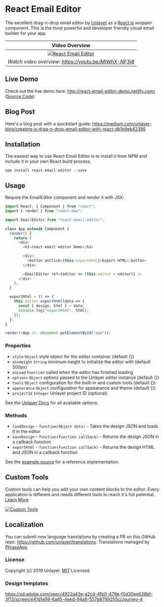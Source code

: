 # React Email Editor

The excellent drag-n-drop email editor by [Unlayer](https://unlayer.com) as a [React.js](http://facebook.github.io/react) _wrapper component_. This is the most powerful and developer friendly visual email builder for your app.

|                                                         Video Overview                                                         |
| :----------------------------------------------------------------------------------------------------------------------------: |
| [![React Email Editor](https://s3.amazonaws.com/unroll-assets/unrollyoutube.png)](https://www.youtube.com/watch?v=MIWhX-NF3j8) |
|                                      _Watch video overview: https://youtu.be/MIWhX-NF3j8_                                      |

## Live Demo

Check out the live demo here: http://react-email-editor-demo.netlify.com/ ([Source Code](https://github.com/unlayer/react-email-editor/blob/master/demo/src/index.js))

## Blog Post

Here's a blog post with a quickstart guide: https://medium.com/unlayer-blog/creating-a-drag-n-drop-email-editor-with-react-db1e9eb42386

## Installation

The easiest way to use React Email Editor is to install it from NPM and include it in your own React build process.

```
npm install react-email-editor --save
```

## Usage

Require the EmailEditor component and render it with JSX:

```javascript
import React, { Component } from "react";
import { render } from "react-dom";

import EmailEditor from "react-email-editor";

class App extends Component {
  render() {
    return (
      <div>
        <h1>react-email-editor Demo</h1>

        <div>
          <button onClick={this.exportHtml}>Export HTML</button>
        </div>

        <EmailEditor ref={editor => (this.editor = editor)} />
      </div>
    );
  }

  exportHtml = () => {
    this.editor.exportHtml(data => {
      const { design, html } = data;
      console.log("exportHtml", html);
    });
  };
}

render(<App />, document.getElementById("app"));
```

### Properties

- `style` `Object` style object for the editor container (default {})
- `minHeight` `String` minimum height to initialize the editor with (default 500px)
- `onLoad` `Function` called when the editor has finished loading
- `options` `Object` options passed to the Unlayer editor instance (default {})
- `tools` `Object` configuration for the built-in and custom tools (default {})
- `appearance` `Object` configuration for appearance and theme (default {})
- `projectId` `Integer` Unlayer project ID (optional)

See the [Unlayer Docs](https://docs.unlayer.com/) for all available options.

### Methods

- `loadDesign` - `function(Object data)` - Takes the design JSON and loads it in the editor
- `saveDesign` - `function(Function callback)` - Returns the design JSON in a callback function
- `exportHtml` - `function(Function callback)` - Returns the design HTML and JSON in a callback function

See the [example source](https://github.com/unlayer/react-email-editor/blob/master/demo/src/index.js) for a reference implementation.

## Custom Tools

Custom tools can help you add your own content blocks to the editor. Every application is different and needs different tools to reach it's full potential. [Learn More](https://docs.unlayer.com/docs/custom-tools)

[![Custom Tools](https://unlayer.com/assets/images/features/custom_tools.png)](https://docs.unlayer.com/docs/custom-tools)

## Localization

You can submit new language translations by creating a PR on this GitHub repo: https://github.com/unlayer/translations. Translations managed by [PhraseApp](https://phraseapp.com)

### License

Copyright (c) 2019 Unlayer. [MIT](LICENSE) Licensed.

### Design templates

https://xd.adobe.com/spec/4922a43e-a2c4-4fb0-479e-f0d30ee638bf-3f13/screen/e41d1e99-6a85-4eed-94a8-557b8799255c/Journey-4
